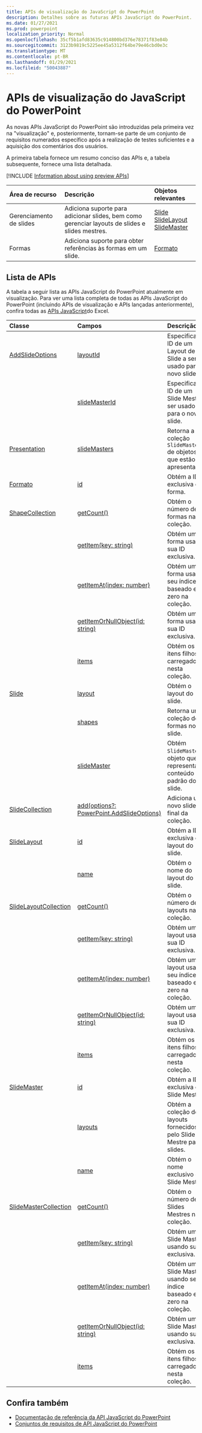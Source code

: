 ```yaml
---
title: APIs de visualização do JavaScript do PowerPoint
description: Detalhes sobre as futuras APIs JavaScript do PowerPoint.
ms.date: 01/27/2021
ms.prod: powerpoint
localization_priority: Normal
ms.openlocfilehash: 35cf5b1afd83635c914800bd376e78371f83e84b
ms.sourcegitcommit: 3123b9819c5225ee45a5312f64be79e46cbd0e3c
ms.translationtype: MT
ms.contentlocale: pt-BR
ms.lasthandoff: 01/29/2021
ms.locfileid: "50043887"
---
```

# <a name="powerpoint-javascript-preview-apis"></a>APIs de visualização do JavaScript do PowerPoint

As novas APIs JavaScript do PowerPoint são introduzidas pela primeira vez na "visualização" e, posteriormente, tornam-se parte de um conjunto de requisitos numerados específico após a realização de testes suficientes e a aquisição dos comentários dos usuários.

A primeira tabela fornece um resumo conciso das APIs e, a tabela subsequente, fornece uma lista detalhada.

[!INCLUDE [Information about using preview APIs](../../includes/using-preview-apis-host.md)]

| Área de recurso | Descrição | Objetos relevantes |
|:--- |:--- |:--- |
| Gerenciamento de slides | Adiciona suporte para adicionar slides, bem como gerenciar layouts de slides e slides mestres. | [Slide](/javascript/api/powerpoint/powerpoint.slide)<br>[SlideLayout](/javascript/api/powerpoint/powerpoint.slidelayout)<br>[SlideMaster](/javascript/api/powerpoint/powerpoint.slidemaster)|
| Formas | Adiciona suporte para obter referências às formas em um slide. | [Formato](/javascript/api/powerpoint/powerpoint.shape) |

## <a name="api-list"></a>Lista de APIs

A tabela a seguir lista as APIs JavaScript do PowerPoint atualmente em visualização. Para ver uma lista completa de todas as APIs JavaScript do PowerPoint (incluindo APIs de visualização e APIs lançadas anteriormente), confira todas as [APIs JavaScript](/javascript/api/powerpoint?view=powerpoint-js-preview&preserve-view=true)do Excel.

| Classe | Campos | Descrição |
|:---|:---|:---|
|[AddSlideOptions](/javascript/api/powerpoint/powerpoint.addslideoptions)|[layoutId](/javascript/api/powerpoint/powerpoint.addslideoptions#layoutid)|Especifica a ID de um Layout de Slide a ser usado para o novo slide.|
||[slideMasterId](/javascript/api/powerpoint/powerpoint.addslideoptions#slidemasterid)|Especifica a ID de um Slide Mestre a ser usado para o novo slide.|
|[Presentation](/javascript/api/powerpoint/powerpoint.presentation)|[slideMasters](/javascript/api/powerpoint/powerpoint.presentation#slidemasters)|Retorna a coleção `SlideMaster` de objetos que estão na apresentação.|
|[Formato](/javascript/api/powerpoint/powerpoint.shape)|[id](/javascript/api/powerpoint/powerpoint.shape#id)|Obtém a ID exclusiva da forma.|
|[ShapeCollection](/javascript/api/powerpoint/powerpoint.shapecollection)|[getCount()](/javascript/api/powerpoint/powerpoint.shapecollection#getcount--)|Obtém o número de formas na coleção.|
||[getItem(key: string)](/javascript/api/powerpoint/powerpoint.shapecollection#getitem-key-)|Obtém uma forma usando sua ID exclusiva.|
||[getItemAt(index: number)](/javascript/api/powerpoint/powerpoint.shapecollection#getitemat-index-)|Obtém uma forma usando seu índice baseado em zero na coleção.|
||[getItemOrNullObject(id: string)](/javascript/api/powerpoint/powerpoint.shapecollection#getitemornullobject-id-)|Obtém uma forma usando sua ID exclusiva.|
||[items](/javascript/api/powerpoint/powerpoint.shapecollection#items)|Obtém os itens filhos carregados nesta coleção.|
|[Slide](/javascript/api/powerpoint/powerpoint.slide)|[layout](/javascript/api/powerpoint/powerpoint.slide#layout)|Obtém o layout do slide.|
||[shapes](/javascript/api/powerpoint/powerpoint.slide#shapes)|Retorna uma coleção de formas no slide.|
||[slideMaster](/javascript/api/powerpoint/powerpoint.slide#slidemaster)|Obtém `SlideMaster` o objeto que representa o conteúdo padrão do slide.|
|[SlideCollection](/javascript/api/powerpoint/powerpoint.slidecollection)|[add(options?: PowerPoint.AddSlideOptions)](/javascript/api/powerpoint/powerpoint.slidecollection#add-options-)|Adiciona um novo slide no final da coleção.|
|[SlideLayout](/javascript/api/powerpoint/powerpoint.slidelayout)|[id](/javascript/api/powerpoint/powerpoint.slidelayout#id)|Obtém a ID exclusiva do layout do slide.|
||[name](/javascript/api/powerpoint/powerpoint.slidelayout#name)|Obtém o nome do layout do slide.|
|[SlideLayoutCollection](/javascript/api/powerpoint/powerpoint.slidelayoutcollection)|[getCount()](/javascript/api/powerpoint/powerpoint.slidelayoutcollection#getcount--)|Obtém o número de layouts na coleção.|
||[getItem(key: string)](/javascript/api/powerpoint/powerpoint.slidelayoutcollection#getitem-key-)|Obtém um layout usando sua ID exclusiva.|
||[getItemAt(index: number)](/javascript/api/powerpoint/powerpoint.slidelayoutcollection#getitemat-index-)|Obtém um layout usando seu índice baseado em zero na coleção.|
||[getItemOrNullObject(id: string)](/javascript/api/powerpoint/powerpoint.slidelayoutcollection#getitemornullobject-id-)|Obtém um layout usando sua ID exclusiva.|
||[items](/javascript/api/powerpoint/powerpoint.slidelayoutcollection#items)|Obtém os itens filhos carregados nesta coleção.|
|[SlideMaster](/javascript/api/powerpoint/powerpoint.slidemaster)|[id](/javascript/api/powerpoint/powerpoint.slidemaster#id)|Obtém a ID exclusiva do Slide Mestre.|
||[layouts](/javascript/api/powerpoint/powerpoint.slidemaster#layouts)|Obtém a coleção de layouts fornecidos pelo Slide Mestre para slides.|
||[name](/javascript/api/powerpoint/powerpoint.slidemaster#name)|Obtém o nome exclusivo do Slide Mestre.|
|[SlideMasterCollection](/javascript/api/powerpoint/powerpoint.slidemastercollection)|[getCount()](/javascript/api/powerpoint/powerpoint.slidemastercollection#getcount--)|Obtém o número de Slides Mestres na coleção.|
||[getItem(key: string)](/javascript/api/powerpoint/powerpoint.slidemastercollection#getitem-key-)|Obtém um Slide Master usando sua ID exclusiva.|
||[getItemAt(index: number)](/javascript/api/powerpoint/powerpoint.slidemastercollection#getitemat-index-)|Obtém um Slide Master usando seu índice baseado em zero na coleção.|
||[getItemOrNullObject(id: string)](/javascript/api/powerpoint/powerpoint.slidemastercollection#getitemornullobject-id-)|Obtém um Slide Master usando sua ID exclusiva.|
||[items](/javascript/api/powerpoint/powerpoint.slidemastercollection#items)|Obtém os itens filhos carregados nesta coleção.|

## <a name="see-also"></a>Confira também

- [Documentação de referência da API JavaScript do PowerPoint](/javascript/api/powerpoint?view=powerpoint-js-preview&preserve-view=true)
- [Conjuntos de requisitos de API JavaScript do PowerPoint](powerpoint-api-requirement-sets.md)